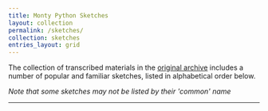 ```yaml
---
title: Monty Python Sketches
layout: collection
permalink: /sketches/
collection: sketches
entries_layout: grid
---
```


The collection of transcribed materials in the [original archive](../index/#about-the-repository) includes a number of popular and familiar sketches, listed in alphabetical order below.

_Note that some sketches may not be listed by their 'common' name_

---
